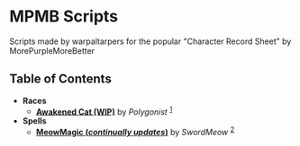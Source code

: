 # MPMB Scripts
Scripts made by warpaltarpers for the popular "Character Record Sheet" by MorePurpleMoreBetter

## Table of Contents
* **Races**
  * **[Awakened Cat (WIP)](https://github.com/warpaltarpers/MPMB-scripts/blob/master/Awakened%20Cat/ACv0.1.js)** by *Polygonist* <sup>[1](https://homebrewery.naturalcrit.com/share/SJHYdnaiVz)</sup>
* **Spells**
  * **[MeowMagic (*continually updates*)](https://github.com/warpaltarpers/MPMB-scripts/blob/master/MeowMagic/MeowMagic%20%5BSwordMeow%2C%20transcribed%20by%20warpaltarpers%5D.js)** by *SwordMeow* <sup>[2](https://imgur.com/a/YxNy4KI#TlEu37P)</sup>

